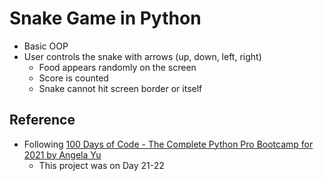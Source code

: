 # Snake Game in Python

- Basic OOP
- User controls the snake with arrows (up, down, left, right)
    - Food appears randomly on the screen
    - Score is counted
    - Snake cannot hit screen border or itself

## Reference

- Following [100 Days of Code - The Complete Python Pro Bootcamp for 2021 by Angela Yu](https://www.udemy.com/course/100-days-of-code/)
    - This project was on Day 21-22